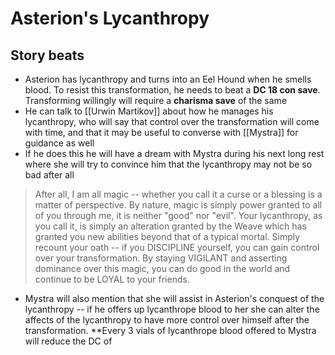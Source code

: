 # Asterion's Lycanthropy

## Story beats
* Asterion has lycanthropy and turns into an Eel Hound when he smells blood. To resist this transformation, he needs to beat a **DC 18 con save**. Transforming willingly will require a **charisma save** of the same 
* He can talk to [[Urwin Martikov]] about how he manages his lycanthropy, who will say that control over the transformation will come with time, and that it may be useful to converse with [[Mystra]] for guidance as well
* If he does this he will have a dream with Mystra during his next long rest where she will try to convince him that the lycanthropy may not be so bad after all
> After all, I am all magic -- whether you call it a curse or a blessing is a matter of perspective. By nature, magic is simply power granted to all of you through me, it is neither "good" nor "evil". Your lycanthropy, as you call it, is simply an alteration granted by the Weave which has granted you new abilities beyond that of a typical mortal. Simply recount your oath -- if you DISCIPLINE yourself, you can gain control over your transformation. By staying VIGILANT and asserting dominance over this magic, you can do good in the world and continue to be LOYAL to your friends.
* Mystra will also mention that she will assist in Asterion's conquest of the lycanthropy -- if he offers up lycanthrope blood to her she can alter the affects of the lycanthropy to have more control over himself after the transformation. **Every 3 vials of lycanthrope blood offered to Mystra will reduce the DC of 